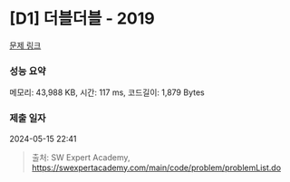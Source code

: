 # [D1] 더블더블 - 2019 

[문제 링크](https://swexpertacademy.com/main/code/problem/problemDetail.do?contestProbId=AV5QDEX6AqwDFAUq) 

### 성능 요약

메모리: 43,988 KB, 시간: 117 ms, 코드길이: 1,879 Bytes

### 제출 일자

2024-05-15 22:41



> 출처: SW Expert Academy, https://swexpertacademy.com/main/code/problem/problemList.do